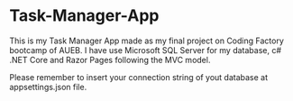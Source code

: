 # Task-Manager-App
This is my Task Manager App made as my final project on Coding Factory bootcamp of AUEB. I have use Microsoft SQL Server for my database, c# .NET Core and Razor Pages following the MVC model. 

Please remember to insert your connection string of yout database at appsettings.json file.
